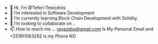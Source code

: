 - 👋 Hi, I’m @Teferi-Tewodros
- 👀 I’m interested in Software Development
- 🌱 I’m currently learning Block Chain Development with Solidity
- 💞️ I’m looking to collaborate on .. 
- 📫 How to reach me ... rayazebo@gmail.com Is My Personal Email and +251911063262 is my Phone NO

<!---
Teferi-Tewodros/Teferi-Tewodros is a ✨ special ✨ repository because its `README.md` (this file) appears on your GitHub profile.
You can click the Preview link to take a look at your changes.
--->
